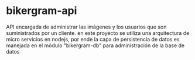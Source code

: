 # bikergram-api
API encargada de administrar las imágenes y los usuarios que son suministrados por un cliente.
en este proyecto se utiliza una arquitectura de micro servicios en nodejs, por ende la capa de persistencia de datos es manejada en
el módulo "bikergram-db" para administración de la base de datos 
